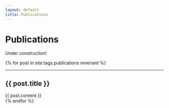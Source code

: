 ```yaml
---
layout: default
title: Publications
---
```


# Publications

Under construction!

{% for post in site.tags.publications reversed %}
<div class="row">
    <div class="col-sm-6">
        <hr class="section-heading-spacer">
        <div class="clearfix"></div>
        <h2 class="section-heading">{{ post.title }}</h2>
        <div class="lead">{{ post.content }}</div>
    </div>
</div>
{% endfor %}

